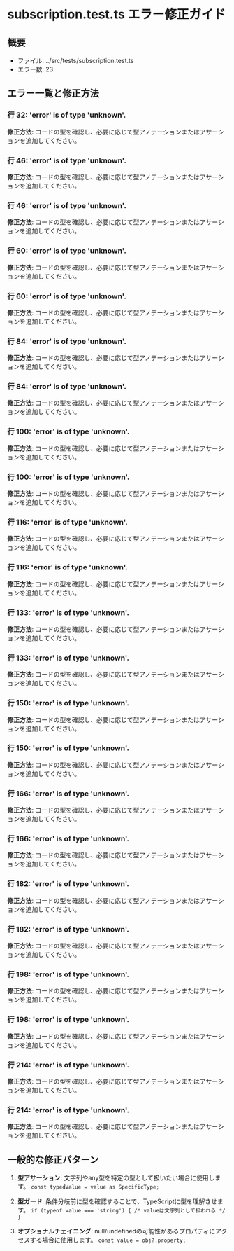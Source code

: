 # subscription.test.ts エラー修正ガイド

## 概要
- ファイル: ../src/tests/subscription.test.ts
- エラー数: 23

## エラー一覧と修正方法

### 行 32: 'error' is of type 'unknown'.

**修正方法**: コードの型を確認し、必要に応じて型アノテーションまたはアサーションを追加してください。

### 行 46: 'error' is of type 'unknown'.

**修正方法**: コードの型を確認し、必要に応じて型アノテーションまたはアサーションを追加してください。

### 行 46: 'error' is of type 'unknown'.

**修正方法**: コードの型を確認し、必要に応じて型アノテーションまたはアサーションを追加してください。

### 行 60: 'error' is of type 'unknown'.

**修正方法**: コードの型を確認し、必要に応じて型アノテーションまたはアサーションを追加してください。

### 行 60: 'error' is of type 'unknown'.

**修正方法**: コードの型を確認し、必要に応じて型アノテーションまたはアサーションを追加してください。

### 行 84: 'error' is of type 'unknown'.

**修正方法**: コードの型を確認し、必要に応じて型アノテーションまたはアサーションを追加してください。

### 行 84: 'error' is of type 'unknown'.

**修正方法**: コードの型を確認し、必要に応じて型アノテーションまたはアサーションを追加してください。

### 行 100: 'error' is of type 'unknown'.

**修正方法**: コードの型を確認し、必要に応じて型アノテーションまたはアサーションを追加してください。

### 行 100: 'error' is of type 'unknown'.

**修正方法**: コードの型を確認し、必要に応じて型アノテーションまたはアサーションを追加してください。

### 行 116: 'error' is of type 'unknown'.

**修正方法**: コードの型を確認し、必要に応じて型アノテーションまたはアサーションを追加してください。

### 行 116: 'error' is of type 'unknown'.

**修正方法**: コードの型を確認し、必要に応じて型アノテーションまたはアサーションを追加してください。

### 行 133: 'error' is of type 'unknown'.

**修正方法**: コードの型を確認し、必要に応じて型アノテーションまたはアサーションを追加してください。

### 行 133: 'error' is of type 'unknown'.

**修正方法**: コードの型を確認し、必要に応じて型アノテーションまたはアサーションを追加してください。

### 行 150: 'error' is of type 'unknown'.

**修正方法**: コードの型を確認し、必要に応じて型アノテーションまたはアサーションを追加してください。

### 行 150: 'error' is of type 'unknown'.

**修正方法**: コードの型を確認し、必要に応じて型アノテーションまたはアサーションを追加してください。

### 行 166: 'error' is of type 'unknown'.

**修正方法**: コードの型を確認し、必要に応じて型アノテーションまたはアサーションを追加してください。

### 行 166: 'error' is of type 'unknown'.

**修正方法**: コードの型を確認し、必要に応じて型アノテーションまたはアサーションを追加してください。

### 行 182: 'error' is of type 'unknown'.

**修正方法**: コードの型を確認し、必要に応じて型アノテーションまたはアサーションを追加してください。

### 行 182: 'error' is of type 'unknown'.

**修正方法**: コードの型を確認し、必要に応じて型アノテーションまたはアサーションを追加してください。

### 行 198: 'error' is of type 'unknown'.

**修正方法**: コードの型を確認し、必要に応じて型アノテーションまたはアサーションを追加してください。

### 行 198: 'error' is of type 'unknown'.

**修正方法**: コードの型を確認し、必要に応じて型アノテーションまたはアサーションを追加してください。

### 行 214: 'error' is of type 'unknown'.

**修正方法**: コードの型を確認し、必要に応じて型アノテーションまたはアサーションを追加してください。

### 行 214: 'error' is of type 'unknown'.

**修正方法**: コードの型を確認し、必要に応じて型アノテーションまたはアサーションを追加してください。

## 一般的な修正パターン

1. **型アサーション**:
   文字列やany型を特定の型として扱いたい場合に使用します。
   `const typedValue = value as SpecificType;`

2. **型ガード**:
   条件分岐前に型を確認することで、TypeScriptに型を理解させます。
   `if (typeof value === 'string') { /* valueは文字列として扱われる */ }`

3. **オプショナルチェイニング**:
   null/undefinedの可能性があるプロパティにアクセスする場合に使用します。
   `const value = obj?.property;`

